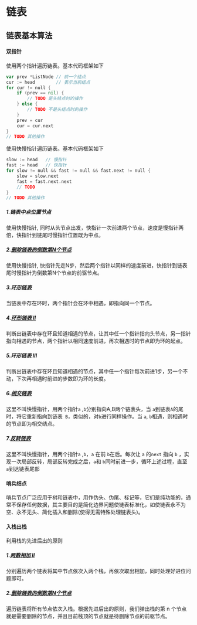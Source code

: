 # 链表



## 链表基本算法

#### 双指针

使用两个指针遍历链表。基本代码框架如下

```go
var prev *ListNode // 前一个结点
cur := head        // 表示当前结点
for cur != null { 
    if (prev == nil) {
        // TODO 是头结点时的操作
    } else {
        // TODO 不是头结点时的操作
    }
    prev = cur
    cur = cur.next
}
// TODO 其他操作
```

使用快慢指针遍历链表。基本代码框架如下

```go
slow := head   // 慢指针
fast := head   // 快指针
for slow != null && fast != null && fast.next != null { 
    slow = slow.next
    fast = fast.next.next
    // TODO
}
// TODO 其他操作
```



##### 1.链表中点位置节点

使用快慢指针,  同时从头节点出发，快指针一次前进两个节点，速度是慢指针两倍，快指针到链尾时慢指针位置既为中点。

##### 2.[删除链表的倒数第N个节点](https://leetcode-cn.com/problems/remove-nth-node-from-end-of-list/)

使用快慢指针,  快指针先走N步，然后两个指针以同样的速度前进，快指针到链表尾时慢指针为倒数第N个节点的前驱节点。

##### 3.[环形链表](https://leetcode-cn.com/problems/linked-list-cycle/)

当链表中存在环时，两个指针会在环中相遇，即指向同一个节点。

##### 4.[环形链表 II](https://leetcode-cn.com/problems/linked-list-cycle-ii/)

判断出链表中存在环且知道相遇的节点，让其中任一个指针指向头节点，另一指针指向相遇的节点，两个指针以相同速度前进，再次相遇时的节点即为环的起点。

##### 5.环形链表 III

判断出链表中存在环且知道相遇的节点，其中任一个指针每次前进1步，另一个不动，下次再相遇时前进的步数即为环的长度。

##### 6.[相交链表](https://leetcode-cn.com/problems/intersection-of-two-linked-lists/)

这里不叫快慢指针，用两个指针`a` ,`b`分别指向A,B两个链表头，当 `a`到链表`A`的尾时，将它重新指向到链表` B`，类似的，对`b`进行同样操作。当 `a`, `b`相遇，则相遇时的节点即为相交结点。

##### 7.[反转链表](https://leetcode-cn.com/problems/reverse-linked-list/)

这里不叫快慢指针，用两个指针`a` ,`b`，`a` 在前 `b`在后。每次让 `a` 的`next` 指向 `b` ，实现一次局部反转，局部反转完成之后，` a `和 `b`同时前进一步，循环上述过程，直至 `a`到达链表尾部

#### 哨兵结点

哨兵节点广泛应用于树和链表中，用作伪头、伪尾、标记等，它们是纯功能的，通常不保存任何数据，其主要目的是简化边界问题使链表标准化，如使链表永不为空、永不无头、简化插入和删除(使得无需特殊处理链表头)。

#### 入栈出栈

利用栈的先进后出的原则

##### 1.[两数相加 II](https://leetcode-cn.com/problems/add-two-numbers-ii/)

分别遍历两个链表将其中节点依次入两个栈，再依次取出相加，同时处理好进位问题即可。

##### 2.[删除链表的倒数第N个节点](https://leetcode-cn.com/problems/remove-nth-node-from-end-of-list/)

遍历链表将所有节点依次入栈。根据先进后出的原则，我们弹出栈的第 n 个节点就是需要删除的节点，并且目前栈顶的节点就是待删除节点的前驱节点。
